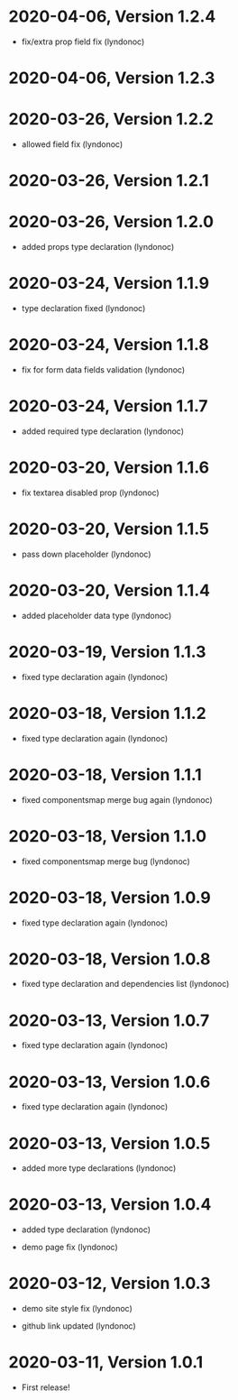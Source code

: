 2020-04-06, Version 1.2.4
=========================

 * fix/extra prop field fix (lyndonoc)


2020-04-06, Version 1.2.3
=========================



2020-03-26, Version 1.2.2
=========================

 * allowed field fix (lyndonoc)


2020-03-26, Version 1.2.1
=========================



2020-03-26, Version 1.2.0
=========================

 * added props type declaration (lyndonoc)


2020-03-24, Version 1.1.9
=========================

 * type declaration fixed (lyndonoc)


2020-03-24, Version 1.1.8
=========================

 * fix for form data fields validation (lyndonoc)


2020-03-24, Version 1.1.7
=========================

 * added required type declaration (lyndonoc)


2020-03-20, Version 1.1.6
=========================

 * fix textarea disabled prop (lyndonoc)


2020-03-20, Version 1.1.5
=========================

 * pass down placeholder (lyndonoc)


2020-03-20, Version 1.1.4
=========================

 * added placeholder data type (lyndonoc)


2020-03-19, Version 1.1.3
=========================

 * fixed type declaration again (lyndonoc)


2020-03-18, Version 1.1.2
=========================

 * fixed type declaration again (lyndonoc)


2020-03-18, Version 1.1.1
=========================

 * fixed componentsmap merge bug again (lyndonoc)


2020-03-18, Version 1.1.0
=========================

 * fixed componentsmap merge bug (lyndonoc)


2020-03-18, Version 1.0.9
=========================

 * fixed type declaration again (lyndonoc)


2020-03-18, Version 1.0.8
=========================

 * fixed type declaration and dependencies list (lyndonoc)


2020-03-13, Version 1.0.7
=========================

 * fixed type declaration again (lyndonoc)


2020-03-13, Version 1.0.6
=========================

 * fixed type declaration again (lyndonoc)


2020-03-13, Version 1.0.5
=========================

 * added more type declarations (lyndonoc)


2020-03-13, Version 1.0.4
=========================

 * added type declaration (lyndonoc)

 * demo page fix (lyndonoc)


2020-03-12, Version 1.0.3
=========================

 * demo site style fix (lyndonoc)

 * github link updated (lyndonoc)


2020-03-11, Version 1.0.1
=========================

 * First release!
